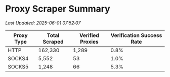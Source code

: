 # Proxy Scraper Summary

_Last Updated: 2025-06-01 07:52:07_

| Proxy Type | Total Scraped | Verified Proxies | Verification Success Rate |
|------------|--------------|------------------|--------------------------|
| HTTP | 162,330 | 1,289 | 0.8% |
| SOCKS4 | 5,552 | 53 | 1.0% |
| SOCKS5 | 1,248 | 66 | 5.3% |
